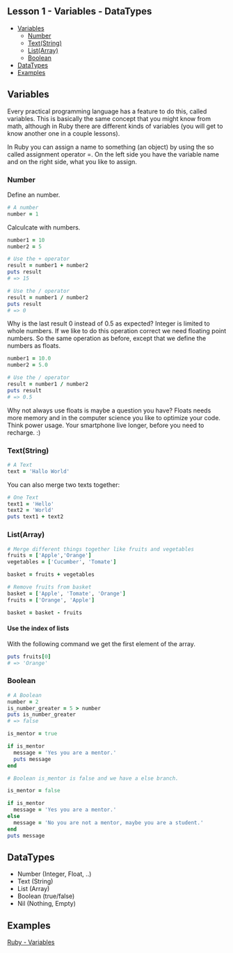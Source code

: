 ## Lesson 1 - Variables - DataTypes

- [Variables](#variables)
  - [Number](#number)
  - [Text(String)](#textstring)
  - [List(Array)](#listarray)
  - [Boolean](#boolean)
- [DataTypes](#datatypes)
- [Examples](#examples)

## Variables

Every practical programming language has a feature to do this, called variables.
This is basically the same concept that you might know from math, although in
Ruby there are different kinds of variables (you will get to know another one in
a couple lessons).

In Ruby you can assign a name to something (an object) by using the so called
assignment operator =. On the left side you have the variable name and on the
right side, what you like to assign.

### Number

Define an number.
```ruby
# A number
number = 1
```

Calculcate with numbers.
```ruby
number1 = 10
number2 = 5

# Use the + operator
result = number1 + number2
puts result 
# => 15

# Use the / operator
result = number1 / number2
puts result 
# => 0
```

Why is the last result 0 instead of 0.5 as expected?
Integer is limited to whole numbers. If we like to do this operation correct
we need floating point numbers. So the same operation as before, except that
we define the numbers as floats.

```ruby
number1 = 10.0
number2 = 5.0

# Use the / operator
result = number1 / number2
puts result 
# => 0.5
```

Why not always use floats is maybe a question you have? Floats needs more
memory and in the computer science you like to optimize your code.
Think power usage. Your smartphone live longer, before you need to recharge. :)

### Text(String)

```ruby
# A Text
text = 'Hallo World'
```

You can also merge two texts together:
```ruby
# One Text
text1 = 'Hello'
text2 = 'World'
puts text1 + text2
```

### List(Array)

```ruby
# Merge different things together like fruits and vegetables
fruits = ['Apple','Orange']
vegetables = ['Cucumber', 'Tomate']

basket = fruits + vegetables

# Remove fruits from basket
basket = ['Apple', 'Tomate', 'Orange']
fruits = ['Orange', 'Apple']

basket = basket - fruits
```

#### Use the index of lists
With the following command we get the first element of the array.
```ruby
puts fruits[0]
# => 'Orange'

```

### Boolean

```ruby
# A Boolean
number = 2
is_number_greater = 5 > number
puts is_number_greater
# => false
```

```ruby
is_mentor = true

if is_mentor
  message = 'Yes you are a mentor.'
  puts message
end

# Boolean is_mentor is false and we have a else branch.

is_mentor = false

if is_mentor
  message = 'Yes you are a mentor.'
else
  message = 'No you are not a mentor, maybe you are a student.'
end
puts message
```

## DataTypes

- Number (Integer, Float, ..)
- Text (String)
- List (Array)
- Boolean (true/false)
- Nil (Nothing, Empty)

## Examples

[Ruby - Variables](/lessons/examples/1_variables.rb)

